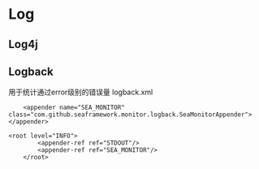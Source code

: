 # Log

## Log4j

## Logback

用于统计通过error级别的错误量
logback.xml

````
    <appender name="SEA_MONITOR" class="com.github.seaframework.monitor.logback.SeaMonitorAppender"></appender>

<root level="INFO">
        <appender-ref ref="STDOUT"/>
        <appender-ref ref="SEA_MONITOR"/>
    </root>
    
````